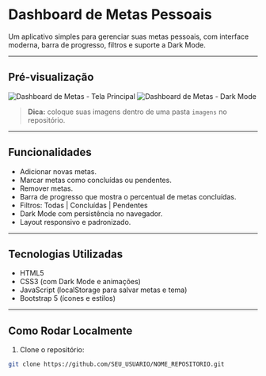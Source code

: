 # Dashboard de Metas Pessoais

Um aplicativo simples para gerenciar suas metas pessoais, com interface moderna, barra de progresso, filtros e suporte a Dark Mode.

---

## Pré-visualização

![Dashboard de Metas - Tela Principal](assets/dashboard-principal.png)
![Dashboard de Metas - Dark Mode](assets/dashboard-darkmode.png)

> **Dica:** coloque suas imagens dentro de uma pasta `imagens` no repositório.

---

## Funcionalidades

- Adicionar novas metas.
- Marcar metas como concluídas ou pendentes.
- Remover metas.
- Barra de progresso que mostra o percentual de metas concluídas.
- Filtros: Todas | Concluídas | Pendentes
- Dark Mode com persistência no navegador.
- Layout responsivo e padronizado.

---

## Tecnologias Utilizadas

- HTML5
- CSS3 (com Dark Mode e animações)
- JavaScript (localStorage para salvar metas e tema)
- Bootstrap 5 (ícones e estilos)

---

## Como Rodar Localmente

1. Clone o repositório:

```bash
git clone https://github.com/SEU_USUARIO/NOME_REPOSITORIO.git
